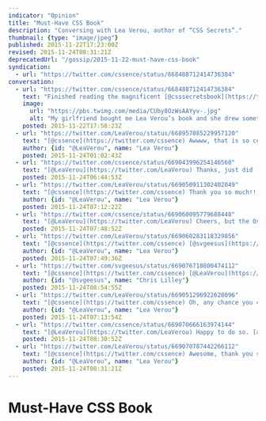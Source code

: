 ```yaml
---
indicator: "Opinion"
title: "Must-Have CSS Book"
description: "Conversing with Lea Verou, author of “CSS Secrets”."
thumbnail: {type: "image/jpeg"}
published: 2015-11-22T17:23:00Z
revised: 2015-11-24T08:31:21Z
deprecatedUrl: "/gossip/2015-11-22-must-have-css-book"
syndication:
  - url: "https://twitter.com/cssence/status/668488712414736384"
conversation:
  - url: "https://twitter.com/cssence/status/668488712414736384"
    text: "Finished reading the magnificent [@csssecretsbook](https://twitter.com/csssecretsbook) - a gift from my girlfriend ♥ who added an inscription"
    image:
      url: "https://pbs.twimg.com/media/CUby8OzWsAAYyv-.jpg"
      alt: "My girlfriend bought me Lea Verou’s book and she drew something on the first page, were only the two of us know what is means."
    posted: 2015-11-22T17:58:23Z
  - url: "https://twitter.com/LeaVerou/status/668957885229957120"
    text: "[@cssence](https://twitter.com/cssence) Awwww, that is so cute!! Your <abbr title=\"girlfriend\">gf</abbr> has good taste 🙂<br>Now that you finished, please consider leaving an Amazon review?"
    author: {id: "@LeaVerou", name: "Lea Verou"}
    posted: 2015-11-24T01:02:43Z
  - url: "https://twitter.com/cssence/status/669043996254146560"
    text: "[@LeaVerou](https://twitter.com/LeaVerou) Thanks, just did [amazon.de/review/RT6YUVLJZHRU6](https://www.amazon.de/review/RT6YUVLJZHRU6) And thank you for writing it, I hope you go all Hollywood, as in: Sequel! 😉"
    posted: 2015-11-24T06:44:53Z
  - url: "https://twitter.com/LeaVerou/status/669050911302402049"
    text: "[@cssence](https://twitter.com/cssence) Thank you so much!!!<br><abbr title=\"By the way\">Btw</abbr>, love your username! Very clever."
    author: {id: "@LeaVerou", name: "Lea Verou"}
    posted: 2015-11-24T07:12:22Z
  - url: "https://twitter.com/cssence/status/669060095779688448"
    text: "[@LeaVerou](https://twitter.com/LeaVerou) Cheers, but the Oscar for most clever username goes to [@svgeesus](https://twitter.com/svgeesus)"
    posted: 2015-11-24T07:48:52Z
  - url: "https://twitter.com/LeaVerou/status/669060283118329856"
    text: "[@cssence](https://twitter.com/cssence) [@svgeesus](https://twitter.com/svgeesus) Yup, totally agreed! 😄"
    author: {id: "@LeaVerou", name: "Lea Verou"}
    posted: 2015-11-24T07:49:36Z
  - url: "https://twitter.com/svgeesus/status/669076718800474112"
    text: "[@cssence](https://twitter.com/cssence) [@LeaVerou](https://twitter.com/LeaVerou) Why thank you, but yours is super cool too!"
    author: {id: "@svgeesus", name: "Chris Lilley"}
    posted: 2015-11-24T08:54:55Z
  - url: "https://twitter.com/LeaVerou/status/669051296922628096"
    text: "[@cssence](https://twitter.com/cssence) Oh, any chance you could also post your awesome review to [amazon.com](https://amazon.com/) as well? Thanks again!!"
    author: {id: "@LeaVerou", name: "Lea Verou"}
    posted: 2015-11-24T07:13:54Z
  - url: "https://twitter.com/cssence/status/669070666163974144"
    text: "[@LeaVerou](https://twitter.com/LeaVerou) Happy to do so. [amazon.com/review/R8LJ5RKX2HJ6P](https://www.amazon.com/review/R8LJ5RKX2HJ6P)"
    posted: 2015-11-24T08:30:52Z
  - url: "https://twitter.com/LeaVerou/status/669070787442266112"
    text: "[@cssence](https://twitter.com/cssence) Awesome, thank you so much!!"
    author: {id: "@LeaVerou", name: "Lea Verou"}
    posted: 2015-11-24T08:31:21Z
---
```


# Must-Have CSS Book
